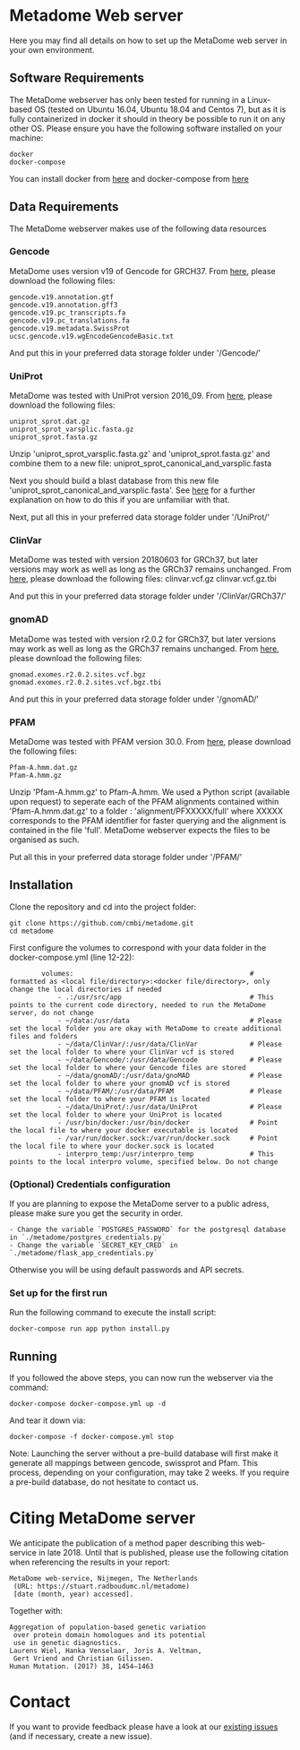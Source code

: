 # Metadome Web server

Here you may find all details on how to set up the MetaDome web server in your own environment.

## Software Requirements

The MetaDome webserver has only been tested for running in a Linux-based OS (tested on Ubuntu 16.04, Ubuntu 18.04 and Centos 7), but as it is fully containerized in docker it should in theory be possible to run it on any other OS.
Please ensure you have the following software installed on your machine:

	docker
    docker-compose

You can install docker from [here](https://www.docker.com/get-docker) and docker-compose from [here](https://docs.docker.com/compose/install/#install-compose)

## Data Requirements

The MetaDome webserver makes use of the following data resources

### Gencode

MetaDome uses version v19 of Gencode for GRCH37.
From [here](https://www.gencodegenes.org/releases/19.html), please download the following files:
    
    gencode.v19.annotation.gtf
    gencode.v19.annotation.gff3
    gencode.v19.pc_transcripts.fa
    gencode.v19.pc_translations.fa
    gencode.v19.metadata.SwissProt
    ucsc.gencode.v19.wgEncodeGencodeBasic.txt

And put this in your preferred data storage folder under '/Gencode/'

### UniProt

MetaDome was tested with UniProt version 2016_09.
From [here](ftp://ftp.uniprot.org/pub/databases/uniprot/current_release/knowledgebase/complete/), please download the following files:

    uniprot_sprot.dat.gz
    uniprot_sprot_varsplic.fasta.gz
    uniprot_sprot.fasta.gz

Unzip 'uniprot_sprot_varsplic.fasta.gz' and 'uniprot_sprot.fasta.gz' and combine them to a new file: uniprot_sprot_canonical_and_varsplic.fasta

Next you should build a blast database from this new file 'uniprot_sprot_canonical_and_varsplic.fasta'. See [here](https://www.ncbi.nlm.nih.gov/books/NBK279688/) for a further explanation on how to do this if you are unfamiliar with that.

Next, put all this in your preferred data storage folder under '/UniProt/'

### ClinVar

MetaDome was tested with version 20180603 for GRCh37, but later versions may work as well as long as the GRCh37 remains unchanged.
From [here](ftp://ftp.ncbi.nlm.nih.gov/pub/clinvar/vcf_GRCh37/), please download the following files:
    clinvar.vcf.gz
    clinvar.vcf.gz.tbi

And put this in your preferred data storage folder under '/ClinVar/GRCh37/'

### gnomAD

MetaDome was tested with version r2.0.2 for GRCh37, but later versions may work as well as long as the GRCh37 remains unchanged.
From [here](https://console.cloud.google.com/storage/browser/gnomad-public/release/2.0.2/vcf/exomes/?pli=1), please download the following files:

    gnomad.exomes.r2.0.2.sites.vcf.bgz
    gnomad.exomes.r2.0.2.sites.vcf.bgz.tbi

And put this in your preferred data storage folder under '/gnomAD/'

### PFAM

MetaDome was tested with PFAM version 30.0.
From [here](ftp://ftp.ebi.ac.uk/pub/databases/Pfam/releases/Pfam30.0/), please download the following files:

    Pfam-A.hmm.dat.gz
    Pfam-A.hmm.gz

Unzip 'Pfam-A.hmm.gz' to Pfam-A.hmm.
We used a Python script (available upon request) to seperate each of the PFAM alignments contained within 'Pfam-A.hmm.dat.gz' to a folder : 'alignment/PFXXXXX/full' where XXXXX corresponds to the PFAM identifier for faster querying and the alignment is contained in the file 'full'. MetaDome webserver expects the files to be organised as such.

Put all this in your preferred data storage folder under '/PFAM/'

## Installation

Clone the repository and cd into the project folder:

    git clone https://github.com/cmbi/metadome.git
    cd metadome

First configure the volumes to correspond with your data folder in the docker-compose.yml (line 12-22):
```
        volumes:                                            # formatted as <local file/directory>:<docker file/directory>, only change the local directories if needed
            - .:/usr/src/app                                # This points to the current code directory, needed to run the MetaDome server, do not change
            - ~/data:/usr/data                              # Please set the local folder you are okay with MetaDome to create additional files and folders
            - ~/data/ClinVar/:/usr/data/ClinVar             # Please set the local folder to where your ClinVar vcf is stored
            - ~/data/Gencode/:/usr/data/Gencode             # Please set the local folder to where your Gencode files are stored
            - ~/data/gnomAD/:/usr/data/gnoMAD               # Please set the local folder to where your gnomAD vcf is stored
            - ~/data/PFAM/:/usr/data/PFAM                   # Please set the local folder to where your PFAM is located
            - ~/data/UniProt/:/usr/data/UniProt             # Please set the local folder to where your UniProt is located
            - /usr/bin/docker:/usr/bin/docker               # Point the local file to where your docker executable is located
            - /var/run/docker.sock:/var/run/docker.sock     # Point the local file to where your docker.sock is located
            - interpro_temp:/usr/interpro_temp              # This points to the local interpro volume, specified below. Do not change
```

### (Optional) Credentials configuration
If you are planning to expose the MetaDome server to a public adress, please make sure you get the security in order.

	- Change the variable `POSTGRES_PASSWORD` for the postgresql database in `./metadome/postgres_credentials.py`
	- Change the variable `SECRET_KEY_CRED` in `./metadome/flask_app_credentials.py`

Otherwise you will be using default passwords and API secrets.

### Set up for the first run

Run the following command to execute the install script:

    docker-compose run app python install.py

## Running

If you followed the above steps, you can now run the webserver via the command:

    docker-compose docker-compose.yml up -d

And tear it down via:

    docker-compose -f docker-compose.yml stop

Note: Launching the server without a pre-build database will first make it generate all mappings between gencode, swissprot and Pfam. This process, depending on your configuration, may take 2 weeks. If you require a pre-build database, do not hesitate to contact us.


# Citing MetaDome server

We anticipate the publication of a method paper describing this web-service in late 2018. Until that is published, please use the following citation when referencing the results in your report:
```
MetaDome web-service, Nijmegen, The Netherlands
 (URL: https://stuart.radboudumc.nl/metadome) 
 [date (month, year) accessed].
```
Together with:

```
Aggregation of population‐based genetic variation 
 over protein domain homologues and its potential 
 use in genetic diagnostics.
Laurens Wiel, Hanka Venselaar, Joris A. Veltman, 
 Gert Vriend and Christian Gilissen.
Human Mutation. (2017) 38, 1454–1463
```

# Contact

If you want to provide feedback please have a look at our
[existing issues][1] (and if necessary, create a new issue).

[1]: https://github.com/cmbi/metadome/issues
